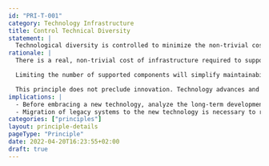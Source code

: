 ```yaml
---
id: "PRI-T-001"
category: Technology Infrastructure
title: Control Technical Diversity
statement: |
  Technological diversity is controlled to minimize the non-trivial cost of maintaining expertise in and connectivity between multiple processing environments.
rationale: |
  There is a real, non-trivial cost of infrastructure required to support alternative technologies for processing environments. There are further infrastructure costs incurred to keep multiple processor constructs interconnected and maintained.<br/>

  Limiting the number of supported components will simplify maintainability and reduce costs.<br/>

  This principle does not preclude innovation. Technology advances and the organization’s technology stacks should evolve accordingly. We must however carefully weigh the benefits of adopting new technology against their costs.
implications: |
  - Before embracing a new technology, analyze the long-term development and operational impact.<br/>
  - Migration of legacy systems to the new technology is necessary to reduce technological sprawl.
categories: ["principles"]
layout: principle-details
pageType: "Principle"
date: 2022-04-20T16:23:55+02:00
draft: true
---
```


